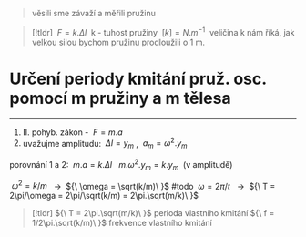 >věsili sme závaží a měřili pružinu

> [!tldr]
>  ${\ F=k.\Delta l\ }$
> k - tuhost pružiny
>  ${\ [k] = N.m^{-1}\ }$
>  veličina k nám říká, jak velkou silou bychom pružinu prodloužili o 1 m.

# Určení periody kmitání pruž. osc. pomocí m pružiny a m tělesa
---
1. II. pohyb. zákon -  ${\ F = m.a\ }$
2. uvažujme amplitudu:  ${\ \Delta l = y_m\ }$,  ${\ a_m = \omega^2.y_m\ }$

porovnání 1 a 2:
 ${\ m.a = k.\Delta l\ }$
 ${\ m.\omega^2.y_m = k.y_m\ }$ (v amplitudě)

 ${\ \omega^2=k/m\ }$  ${\ \longrightarrow\ }$  ${\ \omega = \sqrt(k/m)\ }$ #todo 
  ${\ \omega = 2\pi/t\ }$  ${\ \longrightarrow\ }$  ${\ T = 2\pi/\omega = 2\pi/\sqrt(k/m) = 2\pi.\sqrt(m/k)\ }$


> [!tldr]
>  ${\ T = 2\pi.\sqrt(m/k)\ }$ perioda vlastního kmitání
>   ${\ f = 1/2\pi.\sqrt(k/m)\ }$ frekvence vlastního kmitání